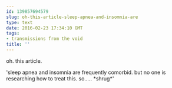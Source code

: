 ```yaml
---
id: 139857694579
slug: oh-this-article-sleep-apnea-and-insomnia-are
type: text
date: 2016-02-23 17:34:10 GMT
tags:
- transmissions from the void
title: ''
---
```


oh. this article. 

'sleep apnea and insomnia are frequently comorbid. but no one is researching how to treat this. so..... \*shrug\*'